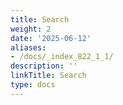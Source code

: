 ```yaml
---
title: Search
weight: 2
date: '2025-06-12'
aliases:
- /docs/_index_822_1_1/
description: ''
linkTitle: Search
type: docs
---
```


